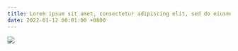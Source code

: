 ```yaml
---
title: Lorem ipsum sit amet, consectetur adipiscing elit, sed do eiusmod tempor 
date: 2022-01-12 00:01:00 +0800
---
```

<div>
    <img data-src="{{ site.data.profile.portrait_url | relative_url }}" class="lazy w-100 rounded" src="{{ '/assets/images/badges/via.png' | relative_url }}">
</div>
